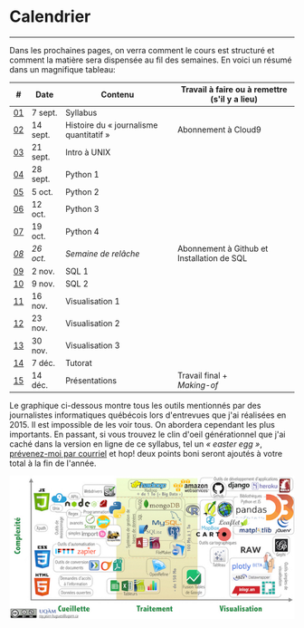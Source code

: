 # Calendrier

-----

Dans les prochaines pages, on verra comment le cours est structuré et comment la matière sera dispensée au fil des semaines. En voici un résumé dans un magnifique tableau:


| # | Date | Contenu | Travail à faire ou à remettre (s'il y a lieu) |
|---|---|---|---|
| [01](/cours-01---syllabus.md)| 7 sept. | Syllabus | |
| [02](/cours-02---histoire.md)| 14 sept. | Histoire du «&nbsp;journalisme quantitatif&nbsp;»| Abonnement à Cloud9 |
| [03](/cours-02---unix.md)| 21 sept. | Intro à UNIX | |
| [04](/cours-03---python-1.md)| 28 sept. | Python 1 | |
| [05](/cours-05---python-2.md)| 5 oct. | Python 2| |
| [06](/cours-06---python-3.md)| 12 oct. | Python 3| |
| [07](/cours-07---python-4.md)| 19 oct. | Python 4| |
| [*08*](/semaine-08---relâche.md)| *26 oct.* | *Semaine de relâche*| Abonnement à Github et<br>Installation de SQL |
| [09](/semaine-09---sql-1.md)| 2 nov. | SQL 1 | |
| [10](/semaine-10---sql-2.md)| 9 nov. | SQL 2| |
| [11](/semaine-11---visualisation-1.md)| 16 nov. | Visualisation 1| |
| [12](/semaine-12---visualisation-2.md)| 23 nov. | Visualisation 2| |
| [13](/semaine-13---visualisation-3.md)| 30 nov. | Visualisation 3| |
| [14](/semaine-14---tutorat.md)|7 déc. | Tutorat | |
| [15](/semaine-15---présentations.md)| 14 déc. | Présentations | Travail final +<br>*Making-of*|

Le graphique ci-dessous montre tous les outils mentionnés par des journalistes informatiques québécois lors d'entrevues que j'ai réalisées en 2015. Il est impossible de les voir tous. On abordera cependant les plus importants. En passant, si vous trouvez le clin d'oeil générationnel que j'ai caché dans la version en ligne de ce syllabus, tel un *«&nbsp;easter egg&nbsp;»*, [prévenez-moi par courriel](mailto:roy.jean-hugues@uqam.ca?subject=J'ai%20trouvé%votre%bidule) et hop! deux points boni seront ajoutés à votre total à la fin de l'année.

[![](/assets/Outils.jpeg)](http://jhroy.ca/Outils_journalisme_informatique_EDM5240.jpeg)
